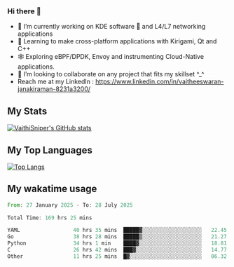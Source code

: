 ### Hi there 👋

- 🔭 I’m currently working on KDE software 💓 and L4/L7 networking applications 
- 📖 Learning to make cross-platform applications with Kirigami, Qt and C++
- 🕸️ Exploring eBPF/DPDK, Envoy and instrumenting Cloud-Native applications. 
- 👯 I’m looking to collaborate on any project that fits my skillset ^_^
- Reach me at my LinkedIn : https://www.linkedin.com/in/vaitheeswaran-janakiraman-8231a3200/

## My Stats
[![VaithiSniper's GitHub stats](https://github-readme-stats.vercel.app/api?username=VaithiSniper&hide=stars&theme=radical)](https://github.com/anuraghazra/github-readme-stats)

## My Top Languages

[![Top Langs](https://github-readme-stats.vercel.app/api/top-langs/?username=VaithiSniper&layout=compact)](https://github.com/anuraghazra/github-readme-stats)

## My wakatime usage

<!--START_SECTION:waka-->

```rust
From: 27 January 2025 - To: 28 July 2025

Total Time: 169 hrs 25 mins

YAML                 40 hrs 35 mins  █████▓░░░░░░░░░░░░░░░░░░░   22.45 %
Go                   38 hrs 28 mins  █████▒░░░░░░░░░░░░░░░░░░░   21.27 %
Python               34 hrs 1 min    ████▓░░░░░░░░░░░░░░░░░░░░   18.81 %
C                    26 hrs 42 mins  ███▓░░░░░░░░░░░░░░░░░░░░░   14.77 %
Other                11 hrs 25 mins  █▓░░░░░░░░░░░░░░░░░░░░░░░   06.32 %
```

<!--END_SECTION:waka-->
